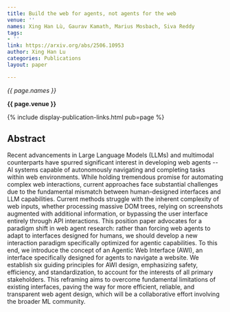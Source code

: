 ```yaml
---
title: Build the web for agents, not agents for the web
venue: ''
names: Xing Han Lù, Gaurav Kamath, Marius Mosbach, Siva Reddy
tags:
- ''
link: https://arxiv.org/abs/2506.10953
author: Xing Han Lu
categories: Publications
layout: paper

---
```


*{{ page.names }}*

**{{ page.venue }}**

{% include display-publication-links.html pub=page %}

## Abstract

Recent advancements in Large Language Models (LLMs) and multimodal counterparts have spurred significant interest in developing web agents -- AI systems capable of autonomously navigating and completing tasks within web environments. While holding tremendous promise for automating complex web interactions, current approaches face substantial challenges due to the fundamental mismatch between human-designed interfaces and LLM capabilities. Current methods struggle with the inherent complexity of web inputs, whether processing massive DOM trees, relying on screenshots augmented with additional information, or bypassing the user interface entirely through API interactions. This position paper advocates for a paradigm shift in web agent research: rather than forcing web agents to adapt to interfaces designed for humans, we should develop a new interaction paradigm specifically optimized for agentic capabilities. To this end, we introduce the concept of an Agentic Web Interface (AWI), an interface specifically designed for agents to navigate a website. We establish six guiding principles for AWI design, emphasizing safety, efficiency, and standardization, to account for the interests of all primary stakeholders. This reframing aims to overcome fundamental limitations of existing interfaces, paving the way for more efficient, reliable, and transparent web agent design, which will be a collaborative effort involving the broader ML community.